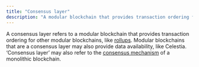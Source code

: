 ```yaml
---
title: "Consensus layer"
description: "A modular blockchain that provides transaction ordering for other modular blockchains, like rollups."
---
```


A consensus layer refers to a modular blockchain that provides transaction ordering for other modular blockchains, like [rollups](https://celestia.org/glossary/rollup). Modular blockchains that are a consensus layer may also provide data availability, like Celestia. ‘Consensus layer’ may also refer to the [consensus mechanism](https://celestia.org/glossary/consensus-algorithm) of a monolithic blockchain.

